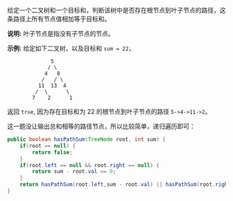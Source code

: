 给定一个二叉树和一个目标和，判断该树中是否存在根节点到叶子节点的路径，这条路径上所有节点值相加等于目标和。

**说明:** 叶子节点是指没有子节点的节点。

**示例:** 
给定如下二叉树，以及目标和 `sum = 22`，

```
              5
             / \
            4   8
           /   / \
          11  13  4
         /  \      \
        7    2      1
```

返回 `true`, 因为存在目标和为 22 的根节点到叶子节点的路径 `5->4->11->2`。

这一题没让输出总和相等的路径节点，所以比较简单，递归遍历即可：

```java
public boolean hasPathSum(TreeNode root, int sum) {
    if(root == null) {
        return false;
    }
    if(root.left == null && root.right == null) {
        return sum - root.val == 0;
    }
    return hasPathSum(root.left,sum - root.val) || hasPathSum(root.right,sum - root.val);
}
```

